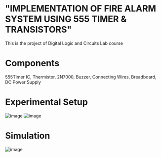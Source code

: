 # "IMPLEMENTATION OF FIRE ALARM SYSTEM USING 555 TIMER & TRANSISTORS"
This is the project of Digital Logic and Circuits Lab course
# Components 
555Timer IC, Thermistor, 2N7000, Buzzer, Connecting Wires, Breadboard, DC Power Supply
# Experimental Setup
![image](https://github.com/Srabone/Digital-Logic-and-Circuits-Lab-Project-on-The-Implementation-of-Fire-Alarm-System-/assets/95047190/3cbb7999-d850-4fe1-ba55-308a78fbc6e7)
![image](https://github.com/Srabone/Digital-Logic-and-Circuits-Lab-Project-on-The-Implementation-of-Fire-Alarm-System-/assets/95047190/3d0c8d43-be1d-4859-a72e-41c5c5abb8f2)
# Simulation
![image](https://github.com/Srabone/Digital-Logic-and-Circuits-Lab-Project-on-The-Implementation-of-Fire-Alarm-System-/assets/95047190/d101efb5-df71-4c51-9635-81e5305097f9)
